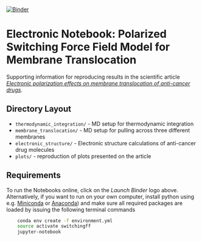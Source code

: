 [![Binder](https://mybinder.org/badge_logo.svg)](https://mybinder.org/v2/gh/mlund/SI-polarization-switching-model/HEAD)

# Electronic Notebook: Polarized Switching Force Field Model for Membrane Translocation

Supporting information for reproducing results in the scientific article
[_Electronic polarization effects on membrane translocation of anti-cancer drugs_](https://dx.doi.org/10.1039/d2cp00056c).


## Directory Layout

- `thermodynamic_integration/` - MD setup for thermodynamic integration
- `membrane_translocation/` - MD setup for pulling across three different membranes
- `electronic_structure/` - Electronic structure calculations of anti-cancer drug molecules
- `plots/` - reproduction of plots presented on the article

## Requirements

To run the Notebooks online, click on the _Launch Binder_ logo above. Alternatively, if you want to run on your own computer,
install python using e.g. [Miniconda](https://conda.io/miniconda.html) or [Anaconda](https://docs.conda.io))
and make sure all required packages are loaded by issuing the following terminal commands

``` bash
    conda env create -f environment.yml
    source activate switchingff
    jupyter-notebook
```
